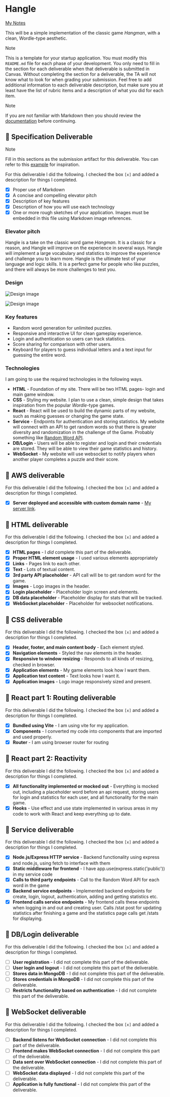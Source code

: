 # Hangle

[My Notes](notes.md)

This will be a simple implementation of the classic game *Hangman*, with a clean, Wordle-type aesthetic. 


> [!NOTE]
>  This is a template for your startup application. You must modify this `README.md` file for each phase of your development. You only need to fill in the section for each deliverable when that deliverable is submitted in Canvas. Without completing the section for a deliverable, the TA will not know what to look for when grading your submission. Feel free to add additional information to each deliverable description, but make sure you at least have the list of rubric items and a description of what you did for each item.

> [!NOTE]
>  If you are not familiar with Markdown then you should review the [documentation](https://docs.github.com/en/get-started/writing-on-github/getting-started-with-writing-and-formatting-on-github/basic-writing-and-formatting-syntax) before continuing.

## 🚀 Specification Deliverable

> [!NOTE]
>  Fill in this sections as the submission artifact for this deliverable. You can refer to this [example](https://github.com/webprogramming260/startup-example/blob/main/README.md) for inspiration.

For this deliverable I did the following. I checked the box `[x]` and added a description for things I completed.

- [X] Proper use of Markdown
- [X] A concise and compelling elevator pitch
- [X] Description of key features
- [X] Description of how you will use each technology
- [X] One or more rough sketches of your application. Images must be embedded in this file using Markdown image references.

### Elevator pitch

Hangle is a take on the classic word game *Hangman*. It is a classic for a reason, and Hangle will improve on the experience in several ways. Hangle will implement a large vocabulary and statistics to improve the experience and challenge you to learn more. Hangle is the ultimate test of your language and logic skills. It is a perfect game for people who like puzzles, and there will always be more challenges to test you.

### Design



![Design image](login.png)



![Design image](mockup.png.png)




### Key features

- Random word generation for unlimited puzzles.
- Responsive and interactive UI for clean gameplay experience.
- Login and authentication so users can track statistics.
- Score sharing for comparison with other users.
- Keyboard for players to guess individual letters and a text input for guessing the entire word.

  
### Technologies

I am going to use the required technologies in the following ways.

- **HTML** - Foundation of my site. There will be two HTML pages- login and main game window.
- **CSS** - Styling my website. I plan to use a clean, simple design that takes inspiration from the popular *Wordle*-type games. 
- **React** - React will be used to build the dynamic parts of my website, such as making guesses or changing the game state. 
- **Service** - Endpoints for authentication and storing statistics. My website will connect with an API to get random words so that there is greater diversity and randomization in the challenge of the Game. Probably something like [Random Word API](https://random-word-api.herokuapp.com/home).
- **DB/Login** - Users will be able to register and login and their credentials are stored. They will be able to view their game statistics and history.
- **WebSocket** - My website will use websocket to notify players when another player completes a puzzle and their score. 

## 🚀 AWS deliverable

For this deliverable I did the following. I checked the box `[x]` and added a description for things I completed.

- [X] **Server deployed and accessible with custom domain name** - [My server link](https://srich260.click).

## 🚀 HTML deliverable

For this deliverable I did the following. I checked the box `[x]` and added a description for things I completed.

- [X] **HTML pages** - I *did* complete this part of the deliverable.
- [X] **Proper HTML element usage** - I used various elements appropriately
- [X] **Links** - Pages link to each other.
- [X] **Text** - Lots of textual content.
- [X] **3rd party API placeholder** - API call will be to get random word for the game.
- [X] **Images** - Logo images in the header.
- [X] **Login placeholder** - Placeholder login screen and elements.
- [X] **DB data placeholder** - Placeholder display for stats that will be tracked.
- [X] **WebSocket placeholder** - Placeholder for websocket notifications.

## 🚀 CSS deliverable

For this deliverable I did the following. I checked the box `[x]` and added a description for things I completed.

- [X] **Header, footer, and main content body** - Each element styled.
- [X] **Navigation elements** - Styled the nav elements in the header.
- [X] **Responsive to window resizing** - Responds to all kinds of resizing, checked in browser.
- [X] **Application elements** - My game elements look how I want them.
- [X] **Application text content** - Text looks how I want it.
- [X] **Application images** - Logo image responsively sized and present.

## 🚀 React part 1: Routing deliverable

For this deliverable I did the following. I checked the box `[x]` and added a description for things I completed.

- [X] **Bundled using Vite** - I am using vite for my application.
- [X] **Components** - I converted my code into components that are imported and used properly.
- [X] **Router** - I am using browser router for routing

## 🚀 React part 2: Reactivity

For this deliverable I did the following. I checked the box `[x]` and added a description for things I completed.

- [X] **All functionality implemented or mocked out** - Everything is mocked out, including a placeholder word before an api request, storing users for login and statistics for each user, and all functionality for the main game.
- [X] **Hooks** - Use effect and use state implemented in various areas in my code to work with React and keep everything up to date.

## 🚀 Service deliverable

For this deliverable I did the following. I checked the box `[x]` and added a description for things I completed.

- [X] **Node.js/Express HTTP service** - Backend functionality using express and node.js, using fetch to interface with them
- [X] **Static middleware for frontend** - I have app.use(express.static('public')) in my service code
- [X] **Calls to third party endpoints** - Call to the Random Word API for each word in the game
- [X] **Backend service endpoints** - Implemented backend endpoints for create, login, logout, authentication, adding and getting statistics etc. 
- [X] **Frontend calls service endpoints** - My frontend calls these endpoints when logging in and out and creating user. Calls /stat post for updating statistics after finishing a game and the statistics page calls get /stats for displaying.

## 🚀 DB/Login deliverable

For this deliverable I did the following. I checked the box `[x]` and added a description for things I completed.

- [ ] **User registration** - I did not complete this part of the deliverable.
- [ ] **User login and logout** - I did not complete this part of the deliverable.
- [ ] **Stores data in MongoDB** - I did not complete this part of the deliverable.
- [ ] **Stores credentials in MongoDB** - I did not complete this part of the deliverable.
- [ ] **Restricts functionality based on authentication** - I did not complete this part of the deliverable.

## 🚀 WebSocket deliverable

For this deliverable I did the following. I checked the box `[x]` and added a description for things I completed.

- [ ] **Backend listens for WebSocket connection** - I did not complete this part of the deliverable.
- [ ] **Frontend makes WebSocket connection** - I did not complete this part of the deliverable.
- [ ] **Data sent over WebSocket connection** - I did not complete this part of the deliverable.
- [ ] **WebSocket data displayed** - I did not complete this part of the deliverable.
- [ ] **Application is fully functional** - I did not complete this part of the deliverable.
